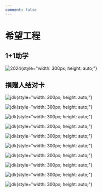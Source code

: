 ```yaml
---
comment: false
---
```

# 希望工程

## 1+1助学
![2024](/img/xwgc.jpg){style="width: 300px; height: auto;"}

## 捐赠人结对卡
![jdk](/img/jdk/1.jpg){style="width: 300px; height: auto;"}

![jdk](/img/jdk/2.jpg){style="width: 300px; height: auto;"}

![jdk](/img/jdk/3.jpg){style="width: 300px; height: auto;"}

![jdk](/img/jdk/4.jpg){style="width: 300px; height: auto;"}

![jdk](/img/jdk/5.jpg){style="width: 300px; height: auto;"}

![jdk](/img/jdk/6.jpg){style="width: 300px; height: auto;"}

![jdk](/img/jdk/7.jpg){style="width: 300px; height: auto;"}

![jdk](/img/jdk/8.jpg){style="width: 300px; height: auto;"}

![jdk](/img/jdk/9.jpg){style="width: 300px; height: auto;"}

![jdk](/img/jdk/10.jpg){style="width: 300px; height: auto;"}